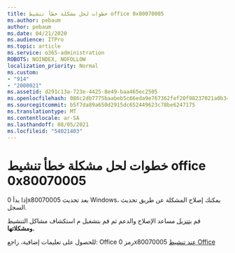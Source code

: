 ```yaml
---
title: خطوات لحل مشكلة خطأ تنشيط office 0x80070005
ms.author: pebaum
author: pebaum
ms.date: 04/21/2020
ms.audience: ITPro
ms.topic: article
ms.service: o365-administration
ROBOTS: NOINDEX, NOFOLLOW
localization_priority: Normal
ms.custom:
- "914"
- "2000021"
ms.assetid: d291c13a-723e-4425-8e49-baa465ec2505
ms.openlocfilehash: 086c2db7775baabeb5c66eda9e767362fef20f98237021a0b348d8e5d50392b6
ms.sourcegitcommit: b5f7da89a650d2915dc652449623c78be6247175
ms.translationtype: MT
ms.contentlocale: ar-SA
ms.lasthandoff: 08/05/2021
ms.locfileid: "54021403"
---
```

# <a name="steps-to-resolve-office-activation-error-0x80070005"></a>خطوات لحل مشكلة خطأ تنشيط office 0x80070005

إذا بدأ 0x80070005 بعد تحديث Windows، يمكنك إصلاح المشكلة عن طريق تحديث السجل.
  
قم [بتنزيل](https://aka.ms/SARA-OfficeActivation-Alchemy) مساعد الإصلاح والدعم ثم قم بتشغيل م استكشاف مشاكل التنشيط **ومشكلاتها.**
  
للحصول على تعليمات إضافية، راجع: Office رمز 0x80070005 [عند تنشيط Office](https://support.office.com/article/7aa7600f-df57-4aef-81d2-25509c66f865)
  
